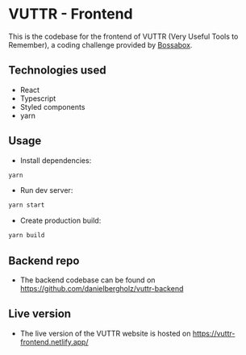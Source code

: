 # VUTTR - Frontend

This is the codebase for the frontend of VUTTR (Very Useful Tools to Remember), a coding challenge provided by [Bossabox](https://app.bossabox.com/u/daniel-bergholz).

## Technologies used
- React
- Typescript
- Styled components
- yarn

## Usage
- Install dependencies:
```bash
yarn
```

- Run dev server:
```bash
yarn start
```

- Create production build:
```bash
yarn build
```

## Backend repo
- The backend codebase can be found on https://github.com/danielbergholz/vuttr-backend

## Live version
- The live version of the VUTTR website is hosted on https://vuttr-frontend.netlify.app/

<!-- ## Tutorial
- You can watch a tutorial of this website on YouTube -->
